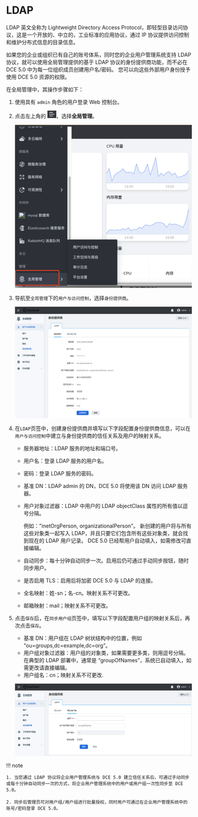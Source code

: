 # LDAP

LDAP 英文全称为 Lightweight Directory Access Protocol，即轻型目录访问协议，这是一个开放的、中立的，工业标准的应用协议，通过 IP 协议提供访问控制和维护分布式信息的目录信息。

如果您的企业或组织已有自己的账号体系，同时您的企业用户管理系统支持 LDAP 协议，就可以使用全局管理提供的基于 LDAP 协议的身份提供商功能，而不必在 DCE 5.0 中为每一位组织成员创建用户名/密码。
您可以向这些外部用户身份授予使用 DCE 5.0 资源的权限。

在全局管理中，其操作步骤如下：
  
1. 使用具有 `admin` 角色的用户登录 Web 控制台。

2. 点击左上角的 <img src="../../images/visual01.png" alt="icon" style="zoom:40%;" />，选择**全局管理**。

    <img src="../../images/visual07.png" alt="login" style="zoom:50%;" />

3. 导航至`全局管理`下的`用户与访问控制`，选择`身份提供商`。

    ![身份提供商](../../images/ldap01.png)

4. 在`LDAP`页签中，创建身份提供商并填写以下字段配置身份提供商信息，可以在`用户与访问控制`中建立与身份提供商的信任关系及用户的映射关系。

    - 服务器地址：LDAP 服务的地址和端口号。
    - 用户名：登录 LDAP 服务的用户名。
    - 密码：登录 LDAP 服务的密码。
    - 基准 DN：LDAP admin 的 DN，DCE 5.0 将使用该 DN 访问 LDAP 服务器。
    - 用户对象过滤器：LDAP 中用户的 LDAP objectClass 属性的所有值以逗号分隔。

        例如："inetOrgPerson, organizationalPerson"。
        新创建的用户将与所有这些对象类一起写入 LDAP，并且只要它们包含所有这些对象类，就会找到现在的 LDAP 用户记录。
        DCE 5.0 已经帮用户自动填入，如需修改可直接编辑。

    - 自动同步：每十分钟自动同步一次。启用后仍可通过手动同步按钮，随时同步用户。
    - 是否启用 TLS：启用后将加密 DCE 5.0 与 LDAP 的连接。
    - 全名映射：姓-sn；名-cn。映射关系不可更改。
    - 邮箱映射：mail；映射关系不可更改。
  
5. 点击`保存`后，在`同步用户组`页签中，填写以下字段配置用户组的映射关系后，再次点击`保存`。

    - 基准 DN：用户组在 LDAP 树状结构中的位置，例如 “ou=groups,dc=example,dc=org”。
    - 用户组对象过滤器：用户组的对象类，如果需要更多类，则用逗号分隔。在典型的 LDAP 部署中，通常是 “groupOfNames”，系统已自动填入，如需更改请直接编辑。
    - 用户组名：cn；映射关系不可更改.

    ![身份提供商](../../images/ldap02.png)
  
!!! note

    1. 当您通过 LDAP 协议将企业用户管理系统与 DCE 5.0 建立信任关系后，可通过手动同步或每十分钟自动同步一次的方式，将企业用户管理系统中的用户或用户组一次性同步至 DCE 5.0。

    2. 同步后管理员可对用户组/用户组进行批量授权，同时用户可通过在企业用户管理系统中的账号/密码登录 DCE 5.0。
